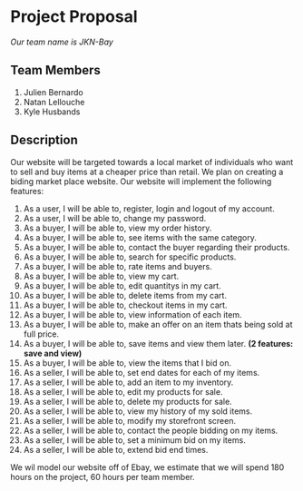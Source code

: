 # **Project Proposal**
  *Our team name is JKN-Bay*
## Team Members
  1. Julien Bernardo
  2. Natan Lellouche
  3. Kyle Husbands
  
  
## Description
  Our website will be targeted towards a local market of individuals who want to sell and buy items at a cheaper price than retail.
  We plan on creating a biding market place website.
  Our website will implement the following features:
  
1. As a user, I will be able to, register, login and logout of my account.
2. As a user, I will be able to, change my password.
3. As a buyer, I will be able to, view my order history.
4. As a buyer, I will be able to, see items with the same category.
5. As a buyer, I will be able to, contact the buyer regarding their products.
6. As a buyer, I will be able to, search for specific products.  
7. As a buyer, I will be able to, rate items and buyers.
8. As a buyer, I will be able to, view my cart.
9. As a buyer, I will be able to, edit quantitys in my cart.
10. As a buyer, I will be able to, delete items from my cart.
11. As a buyer, I will be able to, checkout items in my cart.
12. As a buyer, I will be able to, view information of each item.
13. As a buyer, I will be able to, make an offer on an item thats being sold at full price.
14. As a buyer, I will be able to, save items and view them later. **(2 features: save and view)**
15. As a buyer, I will be able to, view the items that I bid on.
16. As a seller, I will be able to, set end dates for each of my items.
17. As a seller, I will be able to, add an item to my inventory.
18. As a seller, I will be able to, edit my products for sale.
19. As a seller, I will be able to, delete my products for sale.
20. As a seller, I will be able to, view my history of my sold items.
21. As a seller, I will be able to, modify my storefront screen.
22. As a seller, I will be able to, contact the people bidding on my items.
23. As a seller, I will be able to, set a minimum bid on my items.
24. As a seller, I will be able to, extend bid end times.
      
 We wil model our website off of Ebay, we estimate that we will spend 180 hours on the project, 60 hours per team member.
      
